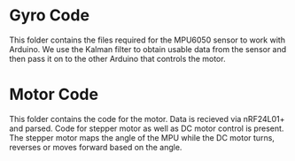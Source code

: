 # Gyro Code

This folder contains the files required for the MPU6050 sensor to work with Arduino. We use the Kalman filter to obtain usable data from the sensor and then pass it on to the other Arduino that controls the motor.

# Motor Code

This folder contains the code for the motor. Data is recieved via nRF24L01+ and parsed. Code for stepper motor as well as DC motor control is present. The stepper motor maps the angle of the MPU while the DC motor turns, reverses or moves forward based on the angle.
